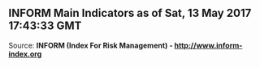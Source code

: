 ## INFORM Main Indicators as of Sat, 13 May 2017 17:43:33 GMT

Source: **INFORM (Index For Risk Management) - http://www.inform-index.org**